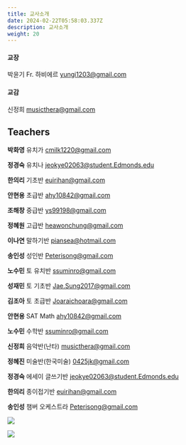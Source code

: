 ```yaml
---
title: 교사소개
date: 2024-02-22T05:58:03.337Z
description: 교사소개
weight: 20
---
```

#### **교장**

박윤기 Fr. 하비에르 	           yungi1203@gmail.com

#### **교감**

신정희	                            musicthera@gmail.com

## **Teachers**

**박화영**	유치가	              cmilk1220@gmail.com

**정경숙**	유치나	              jeokye02063@student.Edmonds.edu

**한의리**	기초반	              euirihan@gmail.com

**안현용**	초급반	              ahy10842@gmail.com

**조해창**	중급반	              ys99198@gmail.com

**정혜원**	고급반	              heawonchung@gmail.com

**이나연**	말하기반	              piansea@hotmail.com

**송인성**	성인반	              Peterisong@gmail.com

**노수민**	토 유치반	              ssuminro@gmail.com 

**성재민**	토 기초반	              Jae.Sung2017@gmail.com

**김조아**	토 초급반	              Joaraichoara@gmail.com

**안현용**	SAT Math	              ahy10842@gmail.com

**노수민**	수학반	              ssuminro@gmail.com 

**신정희**	음악반(난타)	      musicthera@gmail.com

**정혜진**	미술반(한국미술)	      0425jk@gmail.com

**정경숙**	에세이 글쓰기반 	      jeokye02063@student.Edmonds.edu

**한의리**	종이접기반  	      euirihan@gmail.com

**송인성**	챔버 오케스트라	      Peterisong@gmail.com

![](/img/교사사진.jpg)

![](/img/조직도.png)
